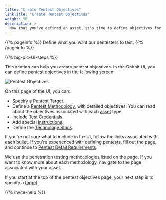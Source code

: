 ```yaml
---
title: "Create Pentest Objectives"
linkTitle: "Create Pentest Objectives"
weight: 50
description: >
  Now that you've defined an asset, it's time to define objectives for the pentest.
---
```


{{% pageinfo %}}
Define what you want our pentesters to test.
{{% /pageinfo %}}

<!-- For content, see https://github.com/cobalthq/cobalt-product-public-docs/blob/main/layouts/shortcodes/big-pic-UI-steps.md -->
{{% big-pic-UI-steps %}}

This section can help you create pentest objectives. In the Cobalt UI, you can
define pentest objectives in the following screen:

![Pentest Objectives](/gsg/PentestObjectives.png "Define objectives for your desired pentest.") 

On this page of the UI, you can:

- Specify a [Pentest Target](./pentest-target).
- Define a [Pentest Methodology](./methodologies), with detailed objectives. You can
  read about the objectives associated with each [asset](../glossary#asset) type.
- Include [Test Credentials](./test-credentials).
- Add special [Instructions](./special-instructions).
- Define the [Technology Stack](./stack).

If you're not sure what to include in the UI, follow the links associated with each
bullet. If you're experienced with defining pentests, fill out the page, and continue
to [Pentest Detail Requirements](../details).

We use the penetration testing methodologies listed on the page. If you want to know more
about each methodology, navigate to the page associated with your asset.

If you start at the top of the pentest objectives page, your next step is to specify a [target](./pentest-target).

<!-- For content, see https://github.com/cobalthq/cobalt-product-public-docs/blob/main/layouts/shortcodes/invite-help.md -->
{{% invite-help %}}
